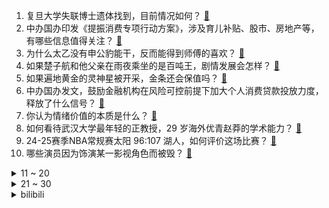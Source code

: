 1. 复旦大学失联博士遗体找到，目前情况如何？ [:link:](https://www.zhihu.com/question/15079534458)
2. 中办国办印发《提振消费专项行动方案》，涉及育儿补贴、股市、房地产等，有哪些信息值得关注？ [:link:](https://www.zhihu.com/question/15115890229)
3. 为什么太乙没有申公豹能干，反而能得到师傅的喜欢？ [:link:](https://www.zhihu.com/question/14817810518)
4. 如果楚子航和他父亲在雨夜乘坐的是百吨王，剧情发展会怎样？ [:link:](https://www.zhihu.com/question/14916708578)
5. 如果遍地黄金的灵神星被开采，金条还会保值吗？ [:link:](https://www.zhihu.com/question/628385620)
6. 中办国办发文，鼓励金融机构在风险可控前提下加大个人消费贷款投放力度，释放了什么信号？ [:link:](https://www.zhihu.com/question/15117381097)
7. 你认为情绪价值的本质是什么？ [:link:](https://www.zhihu.com/question/14089166999)
8. 如何看待武汉大学最年轻的正教授，29 岁海外优青赵莽的学术能力？ [:link:](https://www.zhihu.com/question/15011034019)
9. 24-25赛季NBA常规赛太阳 96:107 湖人，如何评价这场比赛？ [:link:](https://www.zhihu.com/question/15144376018)
10. 哪些演员因为饰演某一影视角色而被毁？ [:link:](https://www.zhihu.com/question/20375147)
<details>
<summary>11 ~ 20</summary>

11. 韩国全球招募15岁以下女童选秀偶像出道，最小参赛者仅有9岁，如何看待此事？这在审美上健康吗？ [:link:](https://www.zhihu.com/question/14867950967)
12. 媒体报道管虎将执导电影《全频带阻塞干扰》​，如何看待此事？这本小说影视化难度如何？ [:link:](https://www.zhihu.com/question/15135403612)
13. 2025年全英羽毛球公开赛男单决赛，石宇奇2：0力克李佳豪夺冠，羽毛球进入石宇奇时代了吗？ [:link:](https://www.zhihu.com/question/15138976751)
14. 木头明明可以直接当柴烧，为什么古人要把木头加工成木炭售卖呢？ [:link:](https://www.zhihu.com/question/14945738429)
15. 诸葛亮北伐是「明知不可为而为之」吗？ [:link:](https://www.zhihu.com/question/305442412)
16. 马斯克宣布星舰2026年底执行首次无人火星任务，若成功则2029年实施载人登陆火星，你认为意义如何？ [:link:](https://www.zhihu.com/question/15045918864)
17. 有哪些东西，已经贵到不值得买了？ [:link:](https://www.zhihu.com/question/661483110)
18. 自始至终不干涉他人的行为是否是冷漠的表现？ [:link:](https://www.zhihu.com/question/269488431)
19. 为什么 2025 全球先锋赛上 TES 的表现能如此让观众大跌眼镜？ [:link:](https://www.zhihu.com/question/14957974828)
20. 皇帝下葬后，封闭地宫的最后一位工匠该怎么出来？ [:link:](https://www.zhihu.com/question/496751013)
</details>
<details>
<summary>21 ~ 30</summary>

21. 如何看待国企去中山大学校招起薪给 4 千，网友吐槽「考上名校和服务员没区别」？ [:link:](https://www.zhihu.com/question/15016668683)
22. 等离子体物理博士刘畅从美回国，他的研究对核聚变领域有何意义？我国应如何提高对此类顶尖学术人才的吸引力？ [:link:](https://www.zhihu.com/question/14654194393)
23. 65 岁知名演员张振寰去世，曾出演《小李飞刀》《倚天屠龙记》等，他有哪些角色令你印象深刻？ [:link:](https://www.zhihu.com/question/15026225487)
24. 微信误转给同名人 1000元，对方自称「没义务还钱」拒绝还款，这合理吗？转账人应当如何合理追款？ [:link:](https://www.zhihu.com/question/14738632563)
25. 有哪些曾经很火如今过气的网红？ [:link:](https://www.zhihu.com/question/370158529)
26. 为什么小时候去计算机教室（微机室）要穿鞋套？电脑那么金贵吗? [:link:](https://www.zhihu.com/question/630668022)
27. 催收行业乱象丛生，暴力催收为什么屡禁不止？ [:link:](https://www.zhihu.com/question/15064930898)
28. 百度发布文心大模型 4.5 及文心大模型 X1 ，有哪些亮点值得关注？体验感如何？ [:link:](https://www.zhihu.com/question/13661056614)
29. 啄木鸟家庭维修发布承诺书，「我们错了，即日起全面整改」，维修师傅乱收费和平台关系大吗？平台应担责吗？ [:link:](https://www.zhihu.com/question/15105940220)
30. 多家三甲医院医生开处方指定院外药店购买，295 元产品医生可提成 170 元，怎样看待这一现象？ [:link:](https://www.zhihu.com/question/14977731899)
</details><details>
<summary>bilibili</summary>

</details>